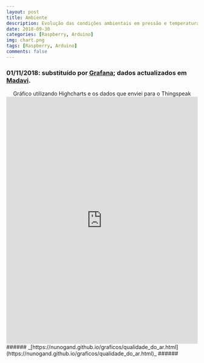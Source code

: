 ```yaml
---
layout: post
title: Ambiente
description: Evolução das condições ambientais em pressão e temperatura
date: 2018-09-30
categories: [Raspberry, Arduino]
img: chart.png
tags: [Raspberry, Arduino]
comments: false
---
```

### 01/11/2018: substituído por [Grafana](https://nunogand.grafana.net/dashboard/snapshot/EyePTh0G5B1qTvLYl9mnPPsP71B019yt?orgId=0&from=1541010759764&to=1541183581711); dados actualizados em [Madavi](https://www.madavi.de/sensor/graph.php?sensor=esp8266-7558335-bme280).

<center>Gráfico utilizando Highcharts e os dados que enviei para o Thingspeak</center>

<iframe src="https://nunogand.github.io/graficos/metereologia.html" height="650" width="100%" allowfullscreen="allowfullscreen" allowpaymentrequest frameborder="0"></iframe>
###### _[https://nunogand.github.io/graficos/qualidade_do_ar.html](https://nunogand.github.io/graficos/qualidade_do_ar.html)_ ######
